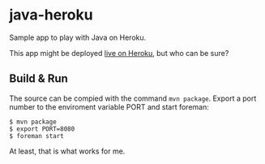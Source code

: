 # java-heroku

Sample app to play with Java on Heroku.

This app might be deployed [live on Heroku](http://aqueous-refuge-9456.herokuapp.com/), but who can be sure?

## Build & Run

The source can be compied with the command `mvn package`. Export a port number to the enviroment variable PORT and start foreman:

    $ mvn package
    $ export PORT=8080
    $ foreman start

At least, that is what works for me.